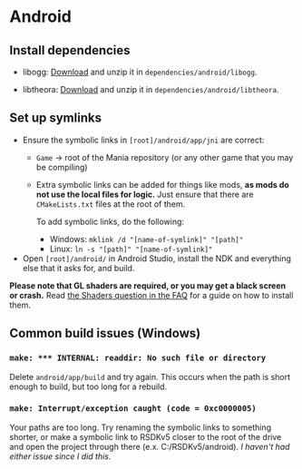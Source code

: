 # Android

## Install dependencies

* libogg: [Download](https://xiph.org/downloads/) and unzip it in `dependencies/android/libogg`.

* libtheora: [Download](https://xiph.org/downloads/) and unzip it in `dependencies/android/libtheora`.

## Set up symlinks

* Ensure the symbolic links in `[root]/android/app/jni` are correct:
  * `Game` -> root of the Mania repository (or any other game that you may be compiling)
  * Extra symbolic links can be added for things like mods, **as mods do not use the local files for logic.** Just ensure that there are `CMakeLists.txt` files at the root of them. 
  
    To add symbolic links, do the following:
      * Windows: `mklink /d "[name-of-symlink]" "[path]"`
      * Linux: `ln -s "[path]" "[name-of-symlink]"`
* Open `[root]/android/` in Android Studio, install the NDK and everything else that it asks for, and build.

**Please note that GL shaders are required, or you may get a black screen or crash.** Read [the Shaders question in the FAQ](../../FAQ.md#q-why-arent-videosfilters-working-while-using-gl) for a guide on how to install them.


## Common build issues (Windows)
### `make: *** INTERNAL: readdir: No such file or directory`
Delete `android/app/build` and try again. This occurs when the path is short enough to build, but too long for a rebuild. 
### `make: Interrupt/exception caught (code = 0xc0000005)`
Your paths are too long. Try renaming the symbolic links to something shorter, or make a symbolic link to RSDKv5 closer to the root of the drive and open the project through there (e.x. C:/RSDKv5/android). *I haven't had either issue since I did this.*
